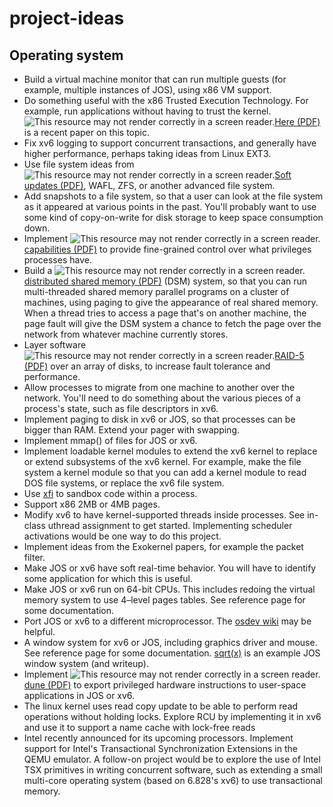 # project-ideas

## Operating system


<ul>
    <li>Build a virtual machine monitor that can run multiple guests (for example, multiple instances of JOS), using x86 VM support.</li>
    <li>Do something useful with the x86 Trusted Execution Technology. For example, run applications without having to trust the kernel. <img src="/images/inacessible.gif" alt="This resource may not render correctly in a screen reader."><a href="http://www.usenix.org/system/files/conference/osdi12/osdi12-final-51.pdf">Here (PDF)</a> is a recent paper on this topic.</li>
    <li>Fix xv6 logging to support concurrent transactions, and generally have higher performance, perhaps taking ideas from Linux EXT3.</li>
    <li>Use file system ideas from <img src="/images/inacessible.gif" alt="This resource may not render correctly in a screen reader."><a href="http://www.ece.cmu.edu/~ganger/papers/osdi94.pdf">Soft updates (PDF)</a>, WAFL, ZFS, or another advanced file system.</li>
    <li>Add snapshots to a file system, so that a user can look at the file system as it appeared at various points in the past. You'll probably want to use some kind of copy-on-write for disk storage to keep space consumption down.</li>
    <li>Implement <img src="/images/inacessible.gif" alt="This resource may not render correctly in a screen reader."><a href="http://pdos.csail.mit.edu/6.828/2012/readings/mazieres-hotos6.pdf">capabilities (PDF)</a> to provide fine-grained control over what privileges processes have.</li>
    <li>Build a <img src="/images/inacessible.gif" alt="This resource may not render correctly in a screen reader."><a href="http://www.cdf.toronto.edu/~csc469h/fall/handouts/nitzberg91.pdf">distributed shared memory (PDF)</a> (DSM) system, so that you can run multi-threaded shared memory parallel programs on a cluster of machines, using paging to give the appearance of real shared memory. When a thread tries to access a page that's on another machine, the page fault will give the DSM system a chance to fetch the page over the network from whatever machine currently stores.</li>
    <li>Layer software <img src="/images/inacessible.gif" alt="This resource may not render correctly in a screen reader."><a href="http://www.cs.cmu.edu/~garth/RAIDpaper/Patterson88.pdf">RAID-5 (PDF)</a> over an array of disks, to increase fault tolerance and performance.</li>
    <li>Allow processes to migrate from one machine to another over the network. You'll need to do something about the various pieces of a process's state, such as file descriptors in xv6.</li>
    <li>Implement paging to disk in xv6 or JOS, so that processes can be bigger than RAM. Extend your pager with swapping.</li>
    <li>Implement mmap() of files for JOS or xv6.</li>
    <li>Implement loadable kernel modules to extend the xv6 kernel to replace or extend subsystems of the xv6 kernel. For example, make the file system a kernel module so that you can add a kernel module to read DOS file systems, or replace the xv6 file system.</li>
    <li>Use <a href="http://static.usenix.org/event/osdi06/tech/erlingsson.html">xfi</a> to sandbox code within a process.</li>
    <li>Support x86 2MB or 4MB pages.</li>
    <li>Modify xv6 to have kernel-supported threads inside processes. See in-class uthread assignment to get started. Implementing scheduler activations would be one way to do this project.</li>
    <li>Implement ideas from the Exokernel papers, for example the packet filter.</li>
    <li>Make JOS or xv6 have soft real-time behavior. You will have to identify some application for which this is useful.</li>
    <li>Make JOS or xv6 run on 64-bit CPUs. This includes redoing the virtual memory system to use 4–level pages tables. See reference page for some documentation.</li>
    <li>Port JOS or xv6 to a different microprocessor. The <a href="http://wiki.osdev.org/Main_Page">osdev wiki</a> may be helpful.</li>
    <li>A window system for xv6 or JOS, including graphics driver and mouse. See reference page for some documentation. <a href="http://web.mit.edu/amdragon/www/pubs/sqrtx-6.828.html">sqrt(x)</a> is an example JOS window system (and writeup).</li>
    <li>Implement <img src="/images/inacessible.gif" alt="This resource may not render correctly in a screen reader."><a href="http://www.usenix.org/system/files/conference/osdi12/osdi12-final-117.pdf">dune (PDF)</a> to export privileged hardware instructions to user-space applications in JOS or xv6.</li>
    <li>The linux kernel uses read copy update to be able to perform read operations without holding locks. Explore RCU by implementing it in xv6 and use it to support a name cache with lock-free reads</li>
    <li>Intel recently announced for its upcoming processors. Implement support for Intel's Transactional Synchronization Extensions in the QEMU emulator. A follow-on project would be to explore the use of Intel TSX primitives in writing concurrent software, such as extending a small multi-core operating system (based on 6.828's xv6) to use transactional memory.</li>
</ul>
